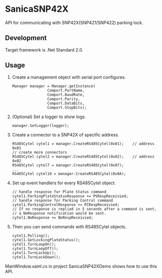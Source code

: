 ﻿# SanicaSNP42X
API for communicating with SNP42X(SNP421/SNP422) parking lock.

## Development
Target framework is .Net Standard 2.0.

## Usage
1. Create a management object with serial port configures.
    ```
    Manager manager = Manager.getInstance(
                    Comport.PortName, 
                    Comport.BaudRate,
                    Comport.Parity,
                    Comport.DataBits,
                    Comport.StopBits);
    ```
2. (Optional) Set a logger to show logs.
    ```
    manager.SetLogger(logger);
    ```
3. Create a connector to a SNP42X of specific address.
    ```
    RS485Cytel cytel1 = manager.CreateRS485Cytel(0x01);    // address 0x01
    // create more connectors
    RS485Cytel cytel2 = manager.CreateRS485Cytel(0x02);    // address 0x02
    RS485Cytel cytel7 = manager.CreateRS485Cytel(0x07);
    ...
    RS485Cytel cytel10 = manager.CreateRS485Cytel(0x0A);
    ```
4. Set up event handlers for every RS485Cytel object.
    ```
    // handle response for Plate Status command
    cytel1.ParkingPlateStatusResponse += PSRespReceivied;
    // handle response for Parking Control command
    cytel1.ParkingControlResponse += PCRespReceivied;
    // If no response is replied in 5 seconds after a command is sent, 
    // a NoResponse notification would be sent.
    cytel1.NoResponse += NoRespReceivied;
    ```
5. Then you can send commands with RS485Cytel objects.
    ```
    cytel1.Polling();
    cytel1.GetLockingPlateStatus();
    cytel1.TurnLoopOn();
    cytel1.TurnLoopOff();
    cytel1.TurnLockUp();
    cytel1.TurnLockDown();
    ```

MainWindow.xaml.cs in project SanicaSNP42XDemo shows how to use this API.
